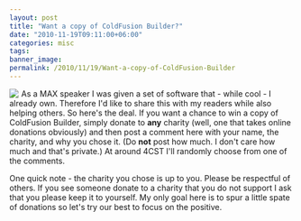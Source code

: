 ```yaml
---
layout: post
title: "Want a copy of ColdFusion Builder?"
date: "2010-11-19T09:11:00+06:00"
categories: misc 
tags: 
banner_image: 
permalink: /2010/11/19/Want-a-copy-of-ColdFusion-Builder
---
```


<img src="https://static.raymondcamden.com/images/cfjedi/cfbuilder_marquee.jpg" align="left" style="margin-right: 5px" />As a MAX speaker I was given a set of software that - while cool - I already own. Therefore I'd like to share this with my readers while also helping others. So here's the deal. If you want a chance to win a copy of ColdFusion Builder, simply donate to <b>any</b> charity (well, one that takes online donations obviously) and then post a comment here with your name, the charity, and why you chose it. (Do <b>not</b> post how much. I don't care how much and that's private.) At around 4CST I'll randomly choose from one of the comments. 

One quick note - the charity you chose is up to you. Please be respectful of others. If you see someone donate to a charity that you do not support I ask that you please keep it to yourself. My only goal here is to spur a little spate of donations so let's try our best to focus on the positive.

<br clear="left">
